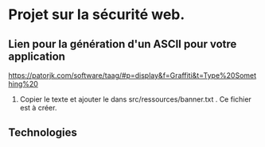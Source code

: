 # Projet sur la sécurité web.

## Lien pour la génération d'un ASCII pour votre application

https://patorjk.com/software/taag/#p=display&f=Graffiti&t=Type%20Something%20

1. Copier le texte et ajouter le dans src/ressources/banner.txt . Ce fichier est à créer.

## Technologies

